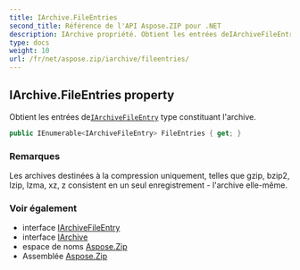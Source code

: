 ```yaml
---
title: IArchive.FileEntries
second_title: Référence de l'API Aspose.ZIP pour .NET
description: IArchive propriété. Obtient les entrées deIArchiveFileEntry type constituant larchive.
type: docs
weight: 10
url: /fr/net/aspose.zip/iarchive/fileentries/
---
```

## IArchive.FileEntries property

Obtient les entrées de[`IArchiveFileEntry`](../../iarchivefileentry/) type constituant l'archive.

```csharp
public IEnumerable<IArchiveFileEntry> FileEntries { get; }
```

### Remarques

Les archives destinées à la compression uniquement, telles que gzip, bzip2, lzip, lzma, xz, z consistent en un seul enregistrement - l'archive elle-même.

### Voir également

* interface [IArchiveFileEntry](../../iarchivefileentry/)
* interface [IArchive](../)
* espace de noms [Aspose.Zip](../../iarchive/)
* Assemblée [Aspose.Zip](../../../)


